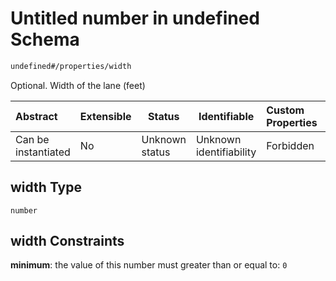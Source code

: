 # Untitled number in undefined Schema

```txt
undefined#/properties/width
```

Optional. Width of the lane (feet)


| Abstract            | Extensible | Status         | Identifiable            | Custom Properties | Additional Properties | Access Restrictions | Defined In                                                                              |
| :------------------ | ---------- | -------------- | ----------------------- | :---------------- | --------------------- | ------------------- | --------------------------------------------------------------------------------------- |
| Can be instantiated | No         | Unknown status | Unknown identifiability | Forbidden         | Allowed               | none                | [segment_lane.schema.json\*](../../out/segment_lane.schema.json "open original schema") |

## width Type

`number`

## width Constraints

**minimum**: the value of this number must greater than or equal to: `0`
